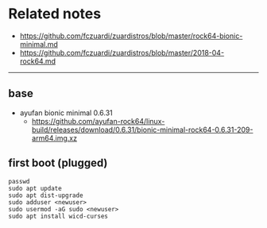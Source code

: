 # Related notes
- https://github.com/fczuardi/zuardistros/blob/master/rock64-bionic-minimal.md
- https://github.com/fczuardi/zuardistros/blob/master/2018-04-rock64.md

-----

## base
- ayufan bionic minimal 0.6.31
  - https://github.com/ayufan-rock64/linux-build/releases/download/0.6.31/bionic-minimal-rock64-0.6.31-209-arm64.img.xz
  
## first boot (plugged)
```
passwd
sudo apt update
sudo apt dist-upgrade
sudo adduser <newuser>
sudo usermod -aG sudo <newuser>
sudo apt install wicd-curses
```

